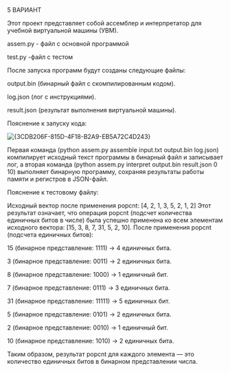 5 ВАРИАНТ

Этот проект представляет собой ассемблер и интерпретатор для учебной виртуальной машины (УВМ).

assem.py - файл с основной программой

test.py -файл с тестом

После запуска программ будут созданы следующие файлы:

output.bin (бинарный файл с скомпилированным кодом).

log.json (лог с инструкциями).

result.json (результат выполнения виртуальной машины).

Пояснение к запуску кода:

![{3CDB206F-815D-4F18-B2A9-EB5A72C4D243}](https://github.com/user-attachments/assets/5c664c20-103b-4d6d-9f25-6d60f578540b)


Первая команда (python assem.py assemble input.txt output.bin log.json) компилирует исходный текст программы в бинарный файл и записывает лог, а вторая команда (python assem.py interpret output.bin result.json 0 10) выполняет бинарную программу, сохраняя результаты работы памяти и регистров в JSON-файл.

Пояснение к тестовому файлу:

Исходный вектор после применения popcnt: [4, 2, 1, 3, 5, 2, 1, 2]
Этот результат означает, что операция popcnt (подсчет количества единичных битов в числе) была успешно применена ко всем элементам исходного вектора: [15, 3, 8, 7, 31, 5, 2, 10].
После применения popcnt (подсчета единичных битов):

15 (бинарное представление: 1111) → 4 единичных бита.

3 (бинарное представление: 0011) → 2 единичных бита.

8 (бинарное представление: 1000) → 1 единичный бит.

7 (бинарное представление: 0111) → 3 единичных бита.

31 (бинарное представление: 11111) → 5 единичных бит.

5 (бинарное представление: 0101) → 2 единичных бита.

2 (бинарное представление: 0010) → 1 единичный бит.

10 (бинарное представление: 1010) → 2 единичных бита.

Таким образом, результат popcnt для каждого элемента — это количество единичных битов в бинарном представлении числа.
